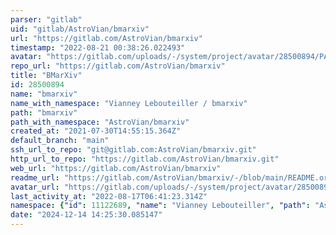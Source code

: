 ```yaml
---
parser: "gitlab"
uid: "gitlab/AstroVian/bmarxiv"
url: "https://gitlab.com/AstroVian/bmarxiv"
timestamp: "2022-08-21 00:38:26.022493"
avatar: "https://gitlab.com/uploads/-/system/project/avatar/28500894/PAph_dog.gif"
repo_url: "https://gitlab.com/AstroVian/bmarxiv"
title: "BMarXiv"
id: 28500894
name: "bmarxiv"
name_with_namespace: "Vianney Lebouteiller / bmarxiv"
path: "bmarxiv"
path_with_namespace: "AstroVian/bmarxiv"
created_at: "2021-07-30T14:55:15.364Z"
default_branch: "main"
ssh_url_to_repo: "git@gitlab.com:AstroVian/bmarxiv.git"
http_url_to_repo: "https://gitlab.com/AstroVian/bmarxiv.git"
web_url: "https://gitlab.com/AstroVian/bmarxiv"
readme_url: "https://gitlab.com/AstroVian/bmarxiv/-/blob/main/README.org"
avatar_url: "https://gitlab.com/uploads/-/system/project/avatar/28500894/PAph_dog.gif"
last_activity_at: "2022-08-17T06:41:23.314Z"
namespace: {"id": 11122689, "name": "Vianney Lebouteiller", "path": "AstroVian", "kind": "user", "full_path": "AstroVian", "parent_id": null, "avatar_url": "/uploads/-/system/user/avatar/8289481/avatar.png", "web_url": "https://gitlab.com/AstroVian"}
date: "2024-12-14 14:25:30.085147"
---
```

